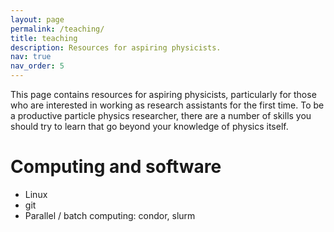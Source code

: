 ```yaml
---
layout: page
permalink: /teaching/
title: teaching
description: Resources for aspiring physicists.
nav: true
nav_order: 5
---
```


This page contains resources for aspiring physicists, particularly for those who are interested in working as research assistants for the first time. To be a productive particle physics researcher, there are a number of skills you should try to learn that go beyond your knowledge of physics itself.

# Computing and software

* Linux
* git
* Parallel / batch computing: condor, slurm